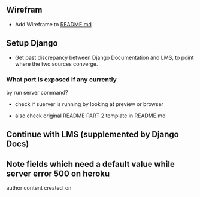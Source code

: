## Wirefram
- Add Wireframe to [README.md](Documentation/README.md)

## Setup Django
- Get past discrepancy between Django Documentation and LMS, to 
point where the two sources converge.

### What port is exposed if any currently
by run server command?

- check if suerver is running by looking at 
preview or browser

- also check original README PART 2 template
in README.md

## Continue with LMS (supplemented by Django Docs)

## Note fields which need a default value while server error 500 on heroku
author
content
created_on
